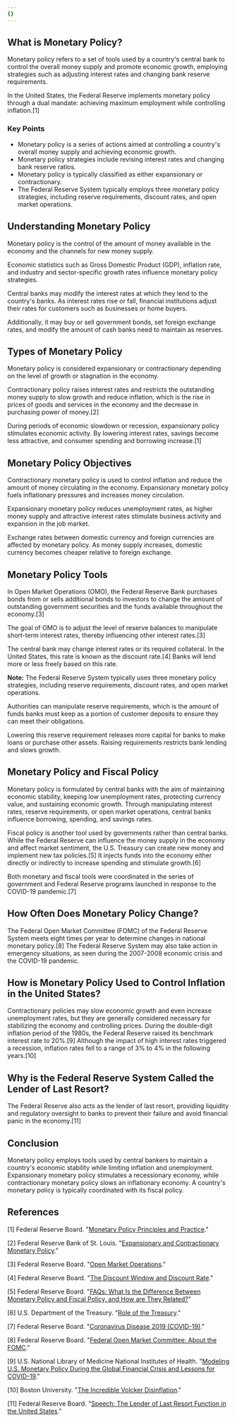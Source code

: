 ```yaml
---
{}
---
```


## What is Monetary Policy?

Monetary policy refers to a set of tools used by a country's central bank to control the overall money supply and promote economic growth, employing strategies such as adjusting interest rates and changing bank reserve requirements.

In the United States, the Federal Reserve implements monetary policy through a dual mandate: achieving maximum employment while controlling inflation.[1]

### Key Points

- Monetary policy is a series of actions aimed at controlling a country's overall money supply and achieving economic growth.
- Monetary policy strategies include revising interest rates and changing bank reserve ratios.
- Monetary policy is typically classified as either expansionary or contractionary.
- The Federal Reserve System typically employs three monetary policy strategies, including reserve requirements, discount rates, and open market operations.

## Understanding Monetary Policy

Monetary policy is the control of the amount of money available in the economy and the channels for new money supply.

Economic statistics such as Gross Domestic Product (GDP), inflation rate, and industry and sector-specific growth rates influence monetary policy strategies.

Central banks may modify the interest rates at which they lend to the country's banks. As interest rates rise or fall, financial institutions adjust their rates for customers such as businesses or home buyers.

Additionally, it may buy or sell government bonds, set foreign exchange rates, and modify the amount of cash banks need to maintain as reserves.

## Types of Monetary Policy

Monetary policy is considered expansionary or contractionary depending on the level of growth or stagnation in the economy.

Contractionary policy raises interest rates and restricts the outstanding money supply to slow growth and reduce inflation, which is the rise in prices of goods and services in the economy and the decrease in purchasing power of money.[2]

During periods of economic slowdown or recession, expansionary policy stimulates economic activity. By lowering interest rates, savings become less attractive, and consumer spending and borrowing increase.[1]

## Monetary Policy Objectives

Contractionary monetary policy is used to control inflation and reduce the amount of money circulating in the economy. Expansionary monetary policy fuels inflationary pressures and increases money circulation.

Expansionary monetary policy reduces unemployment rates, as higher money supply and attractive interest rates stimulate business activity and expansion in the job market.

Exchange rates between domestic currency and foreign currencies are affected by monetary policy. As money supply increases, domestic currency becomes cheaper relative to foreign exchange.

## Monetary Policy Tools

In Open Market Operations (OMO), the Federal Reserve Bank purchases bonds from or sells additional bonds to investors to change the amount of outstanding government securities and the funds available throughout the economy.[3]

The goal of OMO is to adjust the level of reserve balances to manipulate short-term interest rates, thereby influencing other interest rates.[3]

The central bank may change interest rates or its required collateral. In the United States, this rate is known as the discount rate.[4] Banks will lend more or less freely based on this rate.

**Note:** The Federal Reserve System typically uses three monetary policy strategies, including reserve requirements, discount rates, and open market operations.

Authorities can manipulate reserve requirements, which is the amount of funds banks must keep as a portion of customer deposits to ensure they can meet their obligations.

Lowering this reserve requirement releases more capital for banks to make loans or purchase other assets. Raising requirements restricts bank lending and slows growth.

## Monetary Policy and Fiscal Policy

Monetary policy is formulated by central banks with the aim of maintaining economic stability, keeping low unemployment rates, protecting currency value, and sustaining economic growth. Through manipulating interest rates, reserve requirements, or open market operations, central banks influence borrowing, spending, and savings rates.

Fiscal policy is another tool used by governments rather than central banks. While the Federal Reserve can influence the money supply in the economy and affect market sentiment, the U.S. Treasury can create new money and implement new tax policies.[5] It injects funds into the economy either directly or indirectly to increase spending and stimulate growth.[6]

Both monetary and fiscal tools were coordinated in the series of government and Federal Reserve programs launched in response to the COVID-19 pandemic.[7]

## How Often Does Monetary Policy Change?

The Federal Open Market Committee (FOMC) of the Federal Reserve System meets eight times per year to determine changes in national monetary policy.[8] The Federal Reserve System may also take action in emergency situations, as seen during the 2007-2008 economic crisis and the COVID-19 pandemic.

## How is Monetary Policy Used to Control Inflation in the United States?

Contractionary policies may slow economic growth and even increase unemployment rates, but they are generally considered necessary for stabilizing the economy and controlling prices. During the double-digit inflation period of the 1980s, the Federal Reserve raised its benchmark interest rate to 20%.[9] Although the impact of high interest rates triggered a recession, inflation rates fell to a range of 3% to 4% in the following years.[10]

## Why is the Federal Reserve System Called the Lender of Last Resort?

The Federal Reserve also acts as the lender of last resort, providing liquidity and regulatory oversight to banks to prevent their failure and avoid financial panic in the economy.[11]

## Conclusion

Monetary policy employs tools used by central bankers to maintain a country's economic stability while limiting inflation and unemployment. Expansionary monetary policy stimulates a recessionary economy, while contractionary monetary policy slows an inflationary economy. A country's monetary policy is typically coordinated with its fiscal policy.

## References

[1] Federal Reserve Board. "[Monetary Policy Principles and Practice](https://www.federalreserve.gov/monetarypolicy/monetary-policy-what-are-its-goals-how-does-it-work.htm)."

[2] Federal Reserve Bank of St. Louis. "[Expansionary and Contractionary Monetary Policy](https://www.stlouisfed.org/in-plain-english/expansionary-and-contractionary-policy)."

[3] Federal Reserve Board. "[Open Market Operations](https://www.federalreserve.gov/monetarypolicy/openmarket.htm)."

[4] Federal Reserve Board. "[The Discount Window and Discount Rate](https://www.federalreserve.gov/monetarypolicy/discountrate.htm)."

[5] Federal Reserve Board. "[FAQs: What Is the Difference Between Monetary Policy and Fiscal Policy, and How are They Related?](https://www.federalreserve.gov/faqs/money_12855.htm)"

[6] U.S. Department of the Treasury. "[Role of the Treasury](https://home.treasury.gov/about/general-information/role-of-the-treasury)."

[7] Federal Reserve Board. "[Coronavirus Disease 2019 (COVID-19)](https://www.federalreserve.gov/supervisory-regulatory-action-response-covid-19.htm)."

[8] Federal Reserve Board. "[Federal Open Market Committee: About the FOMC](https://www.federalreserve.gov/monetarypolicy/fomc.htm)."

[9] U.S. National Library of Medicine National Institutes of Health. "[Modeling U.S. Monetary Policy During the Global Financial Crisis and Lessons for COVID-19](https://www.ncbi.nlm.nih.gov/pmc/articles/PMC7456449/)."

[10] Boston University. "[The Incredible Volcker Disinflation](https://www.bu.edu/econ/files/2011/01/GKcr2005.pdf)."

[11] Federal Reserve Board. "[Speech: The Lender of Last Resort Function in the United States](https://www.federalreserve.gov/newsevents/speech/fischer20160210a.htm)."